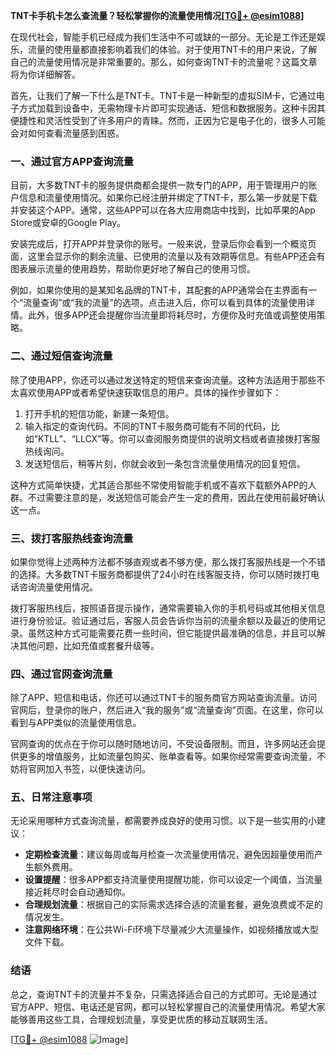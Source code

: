 **TNT卡手机卡怎么查流量？轻松掌握你的流量使用情况[[TG💪+ @esim1088](https://t.me/s/esim1088)]**

在现代社会，智能手机已经成为我们生活中不可或缺的一部分。无论是工作还是娱乐，流量的使用量都直接影响着我们的体验。对于使用TNT卡的用户来说，了解自己的流量使用情况是非常重要的。那么，如何查询TNT卡的流量呢？这篇文章将为你详细解答。

首先，让我们了解一下什么是TNT卡。TNT卡是一种新型的虚拟SIM卡，它通过电子方式加载到设备中，无需物理卡片即可实现通话、短信和数据服务。这种卡因其便捷性和灵活性受到了许多用户的青睐。然而，正因为它是电子化的，很多人可能会对如何查看流量感到困惑。

### **一、通过官方APP查询流量**

目前，大多数TNT卡的服务提供商都会提供一款专门的APP，用于管理用户的账户信息和流量使用情况。如果你已经注册并绑定了TNT卡，那么第一步就是下载并安装这个APP。通常，这些APP可以在各大应用商店中找到，比如苹果的App Store或安卓的Google Play。

安装完成后，打开APP并登录你的账号。一般来说，登录后你会看到一个概览页面，这里会显示你的剩余流量、已使用的流量以及有效期等信息。有些APP还会有图表展示流量的使用趋势，帮助你更好地了解自己的使用习惯。

例如，如果你使用的是某知名品牌的TNT卡，其配套的APP通常会在主界面有一个“流量查询”或“我的流量”的选项。点击进入后，你可以看到具体的流量使用详情。此外，很多APP还会提醒你当流量即将耗尽时，方便你及时充值或调整使用策略。

### **二、通过短信查询流量**

除了使用APP，你还可以通过发送特定的短信来查询流量。这种方法适用于那些不太喜欢使用APP或者希望快速获取信息的用户。具体的操作步骤如下：

1. 打开手机的短信功能，新建一条短信。
2. 输入指定的查询代码。不同的TNT卡服务商可能有不同的代码，比如“KTLL”、“LLCX”等。你可以查阅服务商提供的说明文档或者直接拨打客服热线询问。
3. 发送短信后，稍等片刻，你就会收到一条包含流量使用情况的回复短信。

这种方式简单快捷，尤其适合那些不常使用智能手机或不喜欢下载额外APP的人群。不过需要注意的是，发送短信可能会产生一定的费用，因此在使用前最好确认这一点。

### **三、拨打客服热线查询流量**

如果你觉得上述两种方法都不够直观或者不够方便，那么拨打客服热线是一个不错的选择。大多数TNT卡服务商都提供了24小时在线客服支持，你可以随时拨打电话咨询流量使用情况。

拨打客服热线后，按照语音提示操作，通常需要输入你的手机号码或其他相关信息进行身份验证。验证通过后，客服人员会告诉你当前的流量余额以及最近的使用记录。虽然这种方式可能需要花费一些时间，但它能提供最准确的信息，并且可以解决其他问题，比如充值或套餐升级等。

### **四、通过官网查询流量**

除了APP、短信和电话，你还可以通过TNT卡的服务商官方网站查询流量。访问官网后，登录你的账户，然后进入“我的服务”或“流量查询”页面。在这里，你可以看到与APP类似的流量使用信息。

官网查询的优点在于你可以随时随地访问，不受设备限制。而且，许多网站还会提供更多的增值服务，比如流量包购买、账单查看等。如果你经常需要查询流量，不妨将官网加入书签，以便快速访问。

### **五、日常注意事项**

无论采用哪种方式查询流量，都需要养成良好的使用习惯。以下是一些实用的小建议：

- **定期检查流量**：建议每周或每月检查一次流量使用情况，避免因超量使用而产生额外费用。
- **设置提醒**：很多APP都支持流量使用提醒功能，你可以设定一个阈值，当流量接近耗尽时会自动通知你。
- **合理规划流量**：根据自己的实际需求选择合适的流量套餐，避免浪费或不足的情况发生。
- **注意网络环境**：在公共Wi-Fi环境下尽量减少大流量操作，如视频播放或大型文件下载。

### **结语**

总之，查询TNT卡的流量并不复杂，只需选择适合自己的方式即可。无论是通过官方APP、短信、电话还是官网，都可以轻松掌握自己的流量使用情况。希望大家能够善用这些工具，合理规划流量，享受更优质的移动互联网生活。

[[TG💪+ @esim1088](https://t.me/s/esim1088) ![Image](https://i.postimg.cc/4NQfJmqS/Snipaste-2025-05-13-00-14-12.png)]